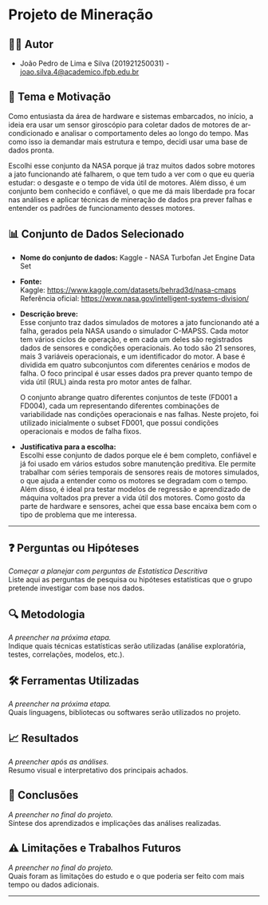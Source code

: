 # Projeto de Mineração

## 🧑‍💻 Autor  

- João Pedro de Lima e Silva (201921250031) - joao.silva.4@academico.ifpb.edu.br

## 🎯 Tema e Motivação  
  Como entusiasta da área de hardware e sistemas embarcados, no início, a ideia era usar um sensor giroscópio para coletar dados de motores de ar-condicionado e analisar o comportamento deles ao longo do tempo. Mas como isso ia demandar mais estrutura e tempo, decidi usar uma base de dados pronta.

  Escolhi esse conjunto da NASA porque já traz muitos dados sobre motores a jato funcionando até falharem, o que tem tudo a ver com o que eu queria estudar: o desgaste e o tempo de vida útil de motores. Além disso, é um conjunto bem conhecido e confiável, o que me dá mais liberdade pra focar nas análises e aplicar técnicas de mineração de dados pra prever falhas e entender os padrões de funcionamento desses motores.
## 📊 Conjunto de Dados Selecionado  
- **Nome do conjunto de dados:**
  Kaggle - NASA Turbofan Jet Engine Data Set
  
- **Fonte:**  
  Kaggle: https://www.kaggle.com/datasets/behrad3d/nasa-cmaps
  Referência oficial: https://www.nasa.gov/intelligent-systems-division/
- **Descrição breve:**  
  Esse conjunto traz dados simulados de motores a jato funcionando até a falha, gerados pela NASA usando o simulador C-MAPSS. Cada motor tem vários ciclos de operação, e em cada um deles são registrados dados de sensores e condições operacionais. Ao todo são 21 sensores, mais 3 variáveis operacionais, e um identificador do motor. A base é dividida em quatro subconjuntos com diferentes cenários e modos de falha. O foco principal é usar esses dados pra prever quanto tempo de vida útil (RUL) ainda resta pro motor antes de falhar.

  O conjunto abrange quatro diferentes conjuntos de teste (FD001 a FD004), cada um representando diferentes combinações de variabilidade nas condições operacionais e nas falhas. Neste projeto, foi utilizado inicialmente o subset FD001, que possui condições operacionais e modos de falha fixos.


- **Justificativa para a escolha:**  
  Escolhi esse conjunto de dados porque ele é bem completo, confiável e já foi usado em vários estudos sobre manutenção preditiva. Ele permite trabalhar com séries temporais de sensores reais de motores simulados, o que ajuda a entender como os motores se degradam com o tempo. Além disso, é ideal pra testar modelos de regressão e aprendizado de máquina voltados pra prever a vida útil dos motores. Como gosto da parte de hardware e sensores, achei que essa base encaixa bem com o tipo de problema que me interessa.

---

## ❓ Perguntas ou Hipóteses  
*Começar a planejar com perguntas de Estatística Descritiva*  
Liste aqui as perguntas de pesquisa ou hipóteses estatísticas que o grupo pretende investigar com base nos dados.

## 🔍 Metodologia  
*A preencher na próxima etapa.*  
Indique quais técnicas estatísticas serão utilizadas (análise exploratória, testes, correlações, modelos, etc.).

## 🛠️ Ferramentas Utilizadas  
*A preencher na próxima etapa.*  
Quais linguagens, bibliotecas ou softwares serão utilizados no projeto.

## 📈 Resultados  
*A preencher após as análises.*  
Resumo visual e interpretativo dos principais achados.

## 📌 Conclusões  
*A preencher no final do projeto.*  
Síntese dos aprendizados e implicações das análises realizadas.

## ⚠️ Limitações e Trabalhos Futuros  
*A preencher no final do projeto.*  
Quais foram as limitações do estudo e o que poderia ser feito com mais tempo ou dados adicionais.

---

